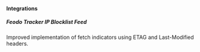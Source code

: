 #### Integrations
##### Feodo Tracker IP Blocklist Feed
Improved implementation of fetch indicators using ETAG and Last-Modified headers.
